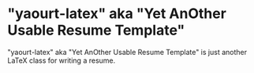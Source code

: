 # "yaourt-latex" aka "Yet AnOther Usable Resume Template"

"yaourt-latex" aka "Yet AnOther Usable Resume Template" is just another LaTeX class for writing a resume.
